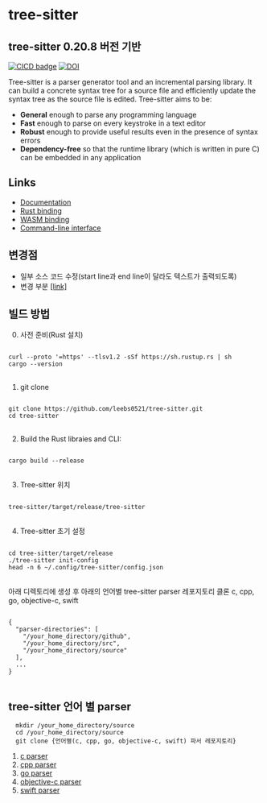 # tree-sitter

## tree-sitter 0.20.8 버전 기반

[![CICD badge]][CICD]
[![DOI](https://zenodo.org/badge/14164618.svg)](https://zenodo.org/badge/latestdoi/14164618)

[CICD badge]: https://github.com/tree-sitter/tree-sitter/actions/workflows/CICD.yml/badge.svg
[CICD]: https://github.com/tree-sitter/tree-sitter/actions/workflows/CICD.yml

Tree-sitter is a parser generator tool and an incremental parsing library. It can build a concrete syntax tree for a source file and efficiently update the syntax tree as the source file is edited. Tree-sitter aims to be:

- **General** enough to parse any programming language
- **Fast** enough to parse on every keystroke in a text editor
- **Robust** enough to provide useful results even in the presence of syntax errors
- **Dependency-free** so that the runtime library (which is written in pure C) can be embedded in any application

## Links

- [Documentation](https://tree-sitter.github.io)
- [Rust binding](lib/binding_rust/README.md)
- [WASM binding](lib/binding_web/README.md)
- [Command-line interface](cli/README.md)

## 변경점
- 일부 소스 코드 수정(start line과 end line이 달라도 텍스트가 출력되도록)
- 변경 부분 [[link]](https://github.com/tree-sitter/tree-sitter/compare/master...leebs0521:tree-sitter:master#diff-518c48ee9177a60a58a06a7e24beeffad37f9a1c109c85fac295e63754ff6e86)
## 빌드 방법

0. 사전 준비(Rust 설치)
<pre>
<code>
curl --proto '=https' --tlsv1.2 -sSf https://sh.rustup.rs | sh
cargo --version
</code>
</pre>

1. git clone
<pre>
<code>
git clone https://github.com/leebs0521/tree-sitter.git
cd tree-sitter
</code>
</pre>

2. Build the Rust libraies and CLI:
<pre>
<code>
cargo build --release
</code>
</pre>

3. Tree-sitter 위치
<pre>
<code>
tree-sitter/target/release/tree-sitter
</code>
</pre>

4. Tree-sitter 초기 설정
<pre>
<code>
cd tree-sitter/target/release
./tree-sitter init-config
head -n 6 ~/.config/tree-sitter/config.json
</code>
</pre>

아래 디렉토리에 생성 후 아래의 언어별 tree-sitter parser 레포지토리 클론
c, cpp, go, objective-c, swift
<pre>
<code>
{
  "parser-directories": [
    "/your_home_directory/github",
    "/your_home_directory/src",
    "/your_home_directory/source"
  ],
  ...
}
</code>
</pre>

## tree-sitter 언어 별 parser
```shell
  mkdir /your_home_directory/source
  cd /your_home_directory/source
  git clone {언어별(c, cpp, go, objective-c, swift) 파서 레포지토리}
```
1. [c parser](https://github.com/tree-sitter/tree-sitter-c)
2. [cpp parser](https://github.com/tree-sitter/tree-sitter-cpp)
3. [go parser](https://github.com/tree-sitter/tree-sitter-go)
4. [objective-c parser](https://github.com/amaanq/tree-sitter-objc)
5. [swift parser](https://github.com/syrose01/tree-sitter-swift)